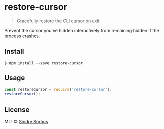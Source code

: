 # restore-cursor

> Gracefully restore the CLI cursor on exit

Prevent the cursor you've hidden interactively from remaining hidden if the process crashes.

## Install

```
$ npm install --save restore-cursor
```

## Usage

```js
const restoreCursor = require('restore-cursor');
restoreCursor();
```

## License

MIT © [Sindre Sorhus](https://sindresorhus.com)

